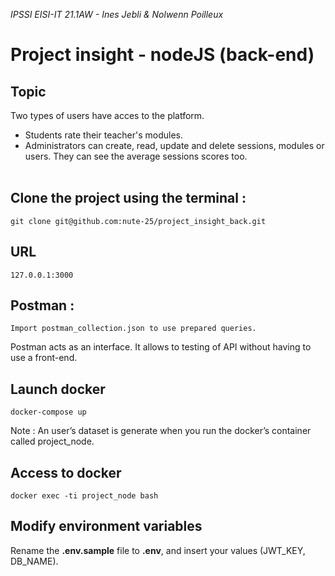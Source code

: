 *IPSSI EISI-IT 21.1AW - Ines Jebli & Nolwenn Poilleux* 

# Project insight - nodeJS (back-end)

## Topic

Two types of users have acces to the platform.
* Students rate their teacher's modules.
* Administrators can create, read, update and delete sessions, modules or users. They can see the average sessions scores too.
</br></br>

## Clone the project using the terminal :
```
git clone git@github.com:nute-25/project_insight_back.git
```

## URL
```
127.0.0.1:3000
```

## Postman :
```
Import postman_collection.json to use prepared queries.
```

Postman acts as an interface. It allows to testing of API without having to use a front-end.

## Launch docker
```
docker-compose up
```
Note : An user’s dataset is generate when you run the docker’s container called project_node.

## Access to docker
```
docker exec -ti project_node bash
```

## Modify environment variables
Rename the **.env.sample** file to **.env**, and insert your values (JWT_KEY, DB_NAME).
